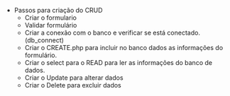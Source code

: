 - Passos para criação do CRUD   
    - Criar o formulario
    - Validar formulário
    - Criar a conexão com o banco e verificar se está conectado. (db_connect)
    - Criar o CREATE.php para incluir no banco dados as informações do formulário.
    - Criar o select para o READ para ler as informações do banco de dados.
    - Criar o Update para alterar dados
    - Criar o Delete para excluir dados
    
